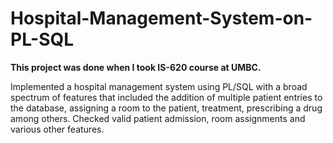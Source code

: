 # Hospital-Management-System-on-PL-SQL
__This project was done when I took IS-620 course at UMBC.__

Implemented a hospital management system using PL/SQL with a broad spectrum of features that included the addition of multiple patient entries to the database, assigning a room to the patient, treatment, prescribing a drug among others. Checked valid patient admission, room assignments and various other features.
